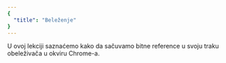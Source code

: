 ```yaml
---
{
  "title": "Beleženje"
}
---
```


U ovoj lekciji saznaćemo kako da sačuvamo bitne reference u svoju traku obeleživača u okviru Chrome-a.

